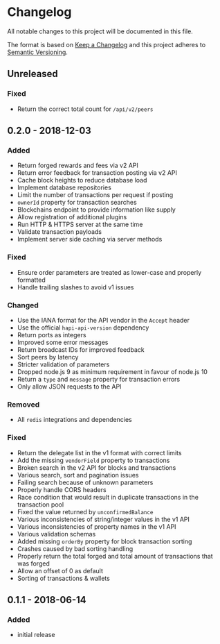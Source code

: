 # Changelog

All notable changes to this project will be documented in this file.

The format is based on [Keep a Changelog](http://keepachangelog.com/en/1.0.0/)
and this project adheres to [Semantic Versioning](http://semver.org/spec/v2.0.0.html).

## Unreleased

### Fixed
- Return the correct total count for `/api/v2/peers`

## 0.2.0 - 2018-12-03

### Added

- Return forged rewards and fees via v2 API
- Return error feedback for transaction posting via v2 API
- Cache block heights to reduce database load
- Implement database repositories
- Limit the number of transactions per request if posting
- `ownerId` property for transaction searches
- Blockchains endpoint to provide information like supply
- Allow registration of additional plugins
- Run HTTP & HTTPS server at the same time
- Validate transaction payloads
- Implement server side caching via server methods

### Fixed

- Ensure order parameters are treated as lower-case and properly formatted
- Handle trailing slashes to avoid v1 issues

### Changed

- Use the IANA format for the API vendor in the `Accept` header
- Use the official `hapi-api-version` dependency
- Return ports as integers
- Improved some error messages
- Return broadcast IDs for improved feedback
- Sort peers by latency
- Stricter validation of parameters
- Dropped node.js 9 as minimum requirement in favour of node.js 10
- Return a `type` and `message` property for transaction errors
- Only allow JSON requests to the API

### Removed

- All `redis` integrations and dependencies

### Fixed

- Return the delegate list in the v1 format with correct limits
- Add the missing `vendorField` property to transactions
- Broken search in the v2 API for blocks and transactions
- Various search, sort and pagination issues
- Failing search because of unknown parameters
- Properly handle CORS headers
- Race condition that would result in duplicate transactions in the transaction pool
- Fixed the value returned by `unconfirmedBalance`
- Various inconsistencies of string/integer values in the v1 API
- Various inconsistencies of property names in the v1 API
- Various validation schemas
- Added missing `orderBy` property for block transaction sorting
- Crashes caused by bad sorting handling
- Properly return the total forged and total amount of transactions that was forged
- Allow an offset of 0 as default
- Sorting of transactions & wallets

## 0.1.1 - 2018-06-14

### Added

- initial release

